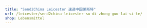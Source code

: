 ```yaml
---
title: "Send2China Leicester 速递中国莱斯特"
url: /leicester/send2china-leicester-su-di-zhong-guo-lai-si-te/
shop: Lebensmittel
---
```

